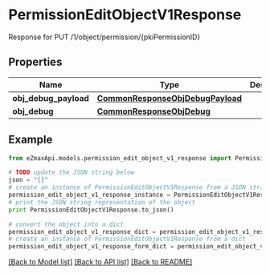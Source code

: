 # PermissionEditObjectV1Response

Response for PUT /1/object/permission/{pkiPermissionID}

## Properties
Name | Type | Description | Notes
------------ | ------------- | ------------- | -------------
**obj_debug_payload** | [**CommonResponseObjDebugPayload**](CommonResponseObjDebugPayload.md) |  | 
**obj_debug** | [**CommonResponseObjDebug**](CommonResponseObjDebug.md) |  | [optional] 

## Example

```python
from eZmaxApi.models.permission_edit_object_v1_response import PermissionEditObjectV1Response

# TODO update the JSON string below
json = "{}"
# create an instance of PermissionEditObjectV1Response from a JSON string
permission_edit_object_v1_response_instance = PermissionEditObjectV1Response.from_json(json)
# print the JSON string representation of the object
print PermissionEditObjectV1Response.to_json()

# convert the object into a dict
permission_edit_object_v1_response_dict = permission_edit_object_v1_response_instance.to_dict()
# create an instance of PermissionEditObjectV1Response from a dict
permission_edit_object_v1_response_form_dict = permission_edit_object_v1_response.from_dict(permission_edit_object_v1_response_dict)
```
[[Back to Model list]](../README.md#documentation-for-models) [[Back to API list]](../README.md#documentation-for-api-endpoints) [[Back to README]](../README.md)


